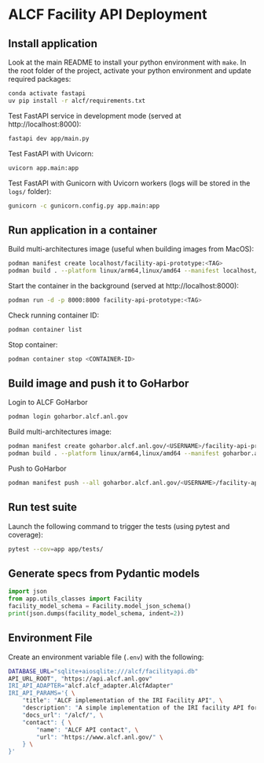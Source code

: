 # ALCF Facility API Deployment

## Install application

Look at the main README to install your python environment with `make`. In the root folder of the project, activate your python environment and update required packages:
```bash
conda activate fastapi
uv pip install -r alcf/requirements.txt
```

Test FastAPI service in development mode (served at http://localhost:8000):

```bash
fastapi dev app/main.py
```

Test FastAPI with Uvicorn:
```bash
uvicorn app.main:app
```

Test FastAPI with Gunicorn with Uvicorn workers (logs will be stored in the `logs/` folder):
```bash
gunicorn -c gunicorn.config.py app.main:app
```

## Run application in a container

Build multi-architectures image (useful when building images from MacOS):
```bash
podman manifest create localhost/facility-api-prototype:<TAG>
podman build . --platform linux/arm64,linux/amd64 --manifest localhost/facility-api-prototype:<TAG>
```

Start the container in the background (served at http://localhost:8000):
```bash
podman run -d -p 8000:8000 facility-api-prototype:<TAG>
```

Check running container ID:
```bash
podman container list
```

Stop container:
```bash
podman container stop <CONTAINER-ID>
```

## Build image and push it to GoHarbor

Login to ALCF GoHarbor
```bash
podman login goharbor.alcf.anl.gov
```

Build multi-architectures image:
```bash
podman manifest create goharbor.alcf.anl.gov/<USERNAME>/facility-api-prototype:<TAG>
podman build . --platform linux/arm64,linux/amd64 --manifest goharbor.alcf.anl.gov/<USERNAME>/facility-api-prototype:<TAG>
```

Push to GoHarbor
```bash
podman manifest push --all goharbor.alcf.anl.gov/<USERNAME>/facility-api-prototype:<TAG> docker://goharbor.alcf.anl.gov/<USERNAME>/facility-api-prototype:<TAG>
```

## Run test suite

Launch the following command to trigger the tests (using pytest and coverage):
```bash
pytest --cov=app app/tests/
```

## Generate specs from Pydantic models

```python
import json
from app.utils_classes import Facility
facility_model_schema = Facility.model_json_schema()
print(json.dumps(facility_model_schema, indent=2))
```

## Environment File

Create an environment variable file (`.env`) with the following:
```bash
DATABASE_URL="sqlite+aiosqlite:///alcf/facilityapi.db"
API_URL_ROOT", "https://api.alcf.anl.gov"
IRI_API_ADAPTER="alcf.alcf_adapter.AlcfAdapter"
IRI_API_PARAMS='{ \
    "title": "ALCF implementation of the IRI Facility API", \
    "description": "A simple implementation of the IRI facility API for ALCF.\n\nFor more information, see: [https://iri.science/](https://iri.science/)\n\n<img src=\"https://iri.science/images/doe-icon-old.png\" height=50 />", \
    "docs_url": "/alcf/", \
    "contact": { \
        "name": "ALCF API contact", \
        "url": "https://www.alcf.anl.gov/" \
    } \
}'
```
